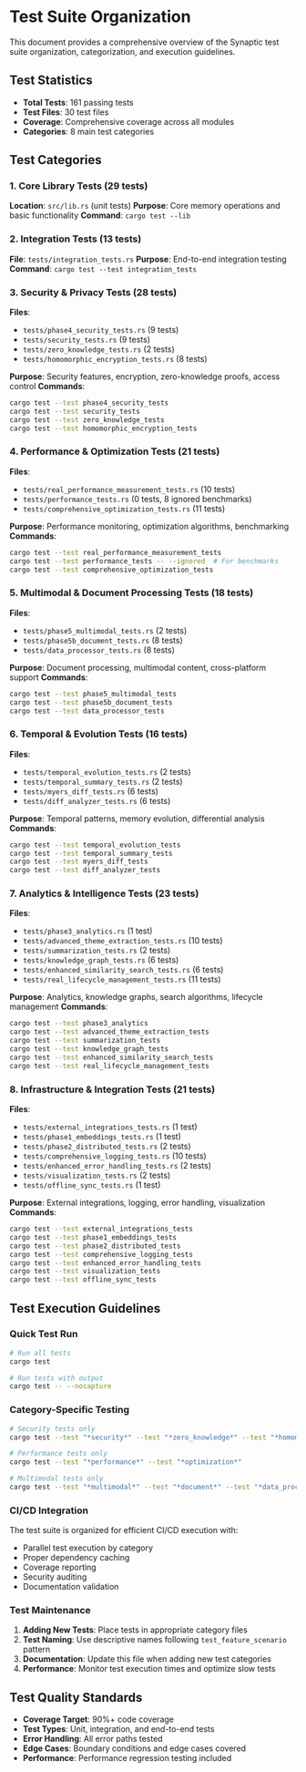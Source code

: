 # Test Suite Organization

This document provides a comprehensive overview of the Synaptic test suite organization, categorization, and execution guidelines.

## Test Statistics

- **Total Tests**: 161 passing tests
- **Test Files**: 30 test files
- **Coverage**: Comprehensive coverage across all modules
- **Categories**: 8 main test categories

## Test Categories

### 1. Core Library Tests (29 tests)
**Location**: `src/lib.rs` (unit tests)
**Purpose**: Core memory operations and basic functionality
**Command**: `cargo test --lib`

### 2. Integration Tests (13 tests)
**File**: `tests/integration_tests.rs`
**Purpose**: End-to-end integration testing
**Command**: `cargo test --test integration_tests`

### 3. Security & Privacy Tests (28 tests)
**Files**:
- `tests/phase4_security_tests.rs` (9 tests)
- `tests/security_tests.rs` (9 tests) 
- `tests/zero_knowledge_tests.rs` (2 tests)
- `tests/homomorphic_encryption_tests.rs` (8 tests)

**Purpose**: Security features, encryption, zero-knowledge proofs, access control
**Commands**:
```bash
cargo test --test phase4_security_tests
cargo test --test security_tests
cargo test --test zero_knowledge_tests
cargo test --test homomorphic_encryption_tests
```

### 4. Performance & Optimization Tests (21 tests)
**Files**:
- `tests/real_performance_measurement_tests.rs` (10 tests)
- `tests/performance_tests.rs` (0 tests, 8 ignored benchmarks)
- `tests/comprehensive_optimization_tests.rs` (11 tests)

**Purpose**: Performance monitoring, optimization algorithms, benchmarking
**Commands**:
```bash
cargo test --test real_performance_measurement_tests
cargo test --test performance_tests -- --ignored  # For benchmarks
cargo test --test comprehensive_optimization_tests
```

### 5. Multimodal & Document Processing Tests (18 tests)
**Files**:
- `tests/phase5_multimodal_tests.rs` (2 tests)
- `tests/phase5b_document_tests.rs` (8 tests)
- `tests/data_processor_tests.rs` (8 tests)

**Purpose**: Document processing, multimodal content, cross-platform support
**Commands**:
```bash
cargo test --test phase5_multimodal_tests
cargo test --test phase5b_document_tests
cargo test --test data_processor_tests
```

### 6. Temporal & Evolution Tests (16 tests)
**Files**:
- `tests/temporal_evolution_tests.rs` (2 tests)
- `tests/temporal_summary_tests.rs` (2 tests)
- `tests/myers_diff_tests.rs` (6 tests)
- `tests/diff_analyzer_tests.rs` (6 tests)

**Purpose**: Temporal patterns, memory evolution, differential analysis
**Commands**:
```bash
cargo test --test temporal_evolution_tests
cargo test --test temporal_summary_tests
cargo test --test myers_diff_tests
cargo test --test diff_analyzer_tests
```

### 7. Analytics & Intelligence Tests (23 tests)
**Files**:
- `tests/phase3_analytics.rs` (1 test)
- `tests/advanced_theme_extraction_tests.rs` (10 tests)
- `tests/summarization_tests.rs` (2 tests)
- `tests/knowledge_graph_tests.rs` (6 tests)
- `tests/enhanced_similarity_search_tests.rs` (6 tests)
- `tests/real_lifecycle_management_tests.rs` (11 tests)

**Purpose**: Analytics, knowledge graphs, search algorithms, lifecycle management
**Commands**:
```bash
cargo test --test phase3_analytics
cargo test --test advanced_theme_extraction_tests
cargo test --test summarization_tests
cargo test --test knowledge_graph_tests
cargo test --test enhanced_similarity_search_tests
cargo test --test real_lifecycle_management_tests
```

### 8. Infrastructure & Integration Tests (21 tests)
**Files**:
- `tests/external_integrations_tests.rs` (1 test)
- `tests/phase1_embeddings_tests.rs` (1 test)
- `tests/phase2_distributed_tests.rs` (2 tests)
- `tests/comprehensive_logging_tests.rs` (10 tests)
- `tests/enhanced_error_handling_tests.rs` (2 tests)
- `tests/visualization_tests.rs` (2 tests)
- `tests/offline_sync_tests.rs` (1 test)

**Purpose**: External integrations, logging, error handling, visualization
**Commands**:
```bash
cargo test --test external_integrations_tests
cargo test --test phase1_embeddings_tests
cargo test --test phase2_distributed_tests
cargo test --test comprehensive_logging_tests
cargo test --test enhanced_error_handling_tests
cargo test --test visualization_tests
cargo test --test offline_sync_tests
```

## Test Execution Guidelines

### Quick Test Run
```bash
# Run all tests
cargo test

# Run tests with output
cargo test -- --nocapture
```

### Category-Specific Testing
```bash
# Security tests only
cargo test --test "*security*" --test "*zero_knowledge*" --test "*homomorphic*"

# Performance tests only  
cargo test --test "*performance*" --test "*optimization*"

# Multimodal tests only
cargo test --test "*multimodal*" --test "*document*" --test "*data_processor*"
```

### CI/CD Integration
The test suite is organized for efficient CI/CD execution with:
- Parallel test execution by category
- Proper dependency caching
- Coverage reporting
- Security auditing
- Documentation validation

### Test Maintenance

1. **Adding New Tests**: Place tests in appropriate category files
2. **Test Naming**: Use descriptive names following `test_feature_scenario` pattern
3. **Documentation**: Update this file when adding new test categories
4. **Performance**: Monitor test execution times and optimize slow tests

## Test Quality Standards

- **Coverage Target**: 90%+ code coverage
- **Test Types**: Unit, integration, and end-to-end tests
- **Error Handling**: All error paths tested
- **Edge Cases**: Boundary conditions and edge cases covered
- **Performance**: Performance regression testing included
